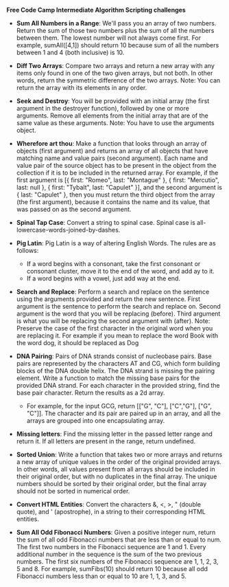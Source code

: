 **Free Code Camp Intermediate Algorithm Scripting challenges**

* **Sum All Numbers in a Range**: We'll pass you an array of two numbers. Return the sum of those two numbers plus the sum of all the numbers between them. The lowest number will not always come first. For example, sumAll([4,1]) should return 10 because sum of all the numbers between 1 and 4 (both inclusive) is 10.

* **Diff Two Arrays**: Compare two arrays and return a new array with any items only found in one of the two given arrays, but not both. In other words, return the symmetric difference of the two arrays. Note: You can return the array with its elements in any order.

* **Seek and Destroy**: You will be provided with an initial array (the first argument in the destroyer function), followed by one or more arguments. Remove all elements from the initial array that are of the same value as these arguments. Note: You have to use the arguments object.

* **Wherefore art thou**: Make a function that looks through an array of objects (first argument) and returns an array of all objects that have matching name and value pairs (second argument). Each name and value pair of the source object has to be present in the object from the collection if it is to be included in the returned array. For example, if the first argument is [{ first: "Romeo", last: "Montague" }, { first: "Mercutio", last: null }, { first: "Tybalt", last: "Capulet" }], and the second argument is { last: "Capulet" }, then you must return the third object from the array (the first argument), because it contains the name and its value, that was passed on as the second argument.

* **Spinal Tap Case**: Convert a string to spinal case. Spinal case is all-lowercase-words-joined-by-dashes.

* **Pig Latin**: Pig Latin is a way of altering English Words. The rules are as follows:
  * If a word begins with a consonant, take the first consonant or consonant cluster, move it to the end of the word, and add ay to it.
  * If a word begins with a vowel, just add way at the end.

* **Search and Replace**: Perform a search and replace on the sentence using the arguments provided and return the new sentence. First argument is the sentence to perform the search and replace on. Second argument is the word that you will be replacing (before). Third argument is what you will be replacing the second argument with (after). Note: Preserve the case of the first character in the original word when you are replacing it. For example if you mean to replace the word Book with the word dog, it should be replaced as Dog

* **DNA Pairing**: Pairs of DNA strands consist of nucleobase pairs. Base pairs are represented by the characters AT and CG, which form building blocks of the DNA double helix. The DNA strand is missing the pairing element. Write a function to match the missing base pairs for the provided DNA strand. For each character in the provided string, find the base pair character. Return the results as a 2d array.

  * For example, for the input GCG, return [["G", "C"], ["C","G"], ["G", "C"]]. The character and its pair are paired up in an array, and all the arrays are grouped into one encapsulating array.

* **Missing letters**: Find the missing letter in the passed letter range and return it. If all letters are present in the range, return undefined.

* **Sorted Union**: Write a function that takes two or more arrays and returns a new array of unique values in the order of the original provided arrays. In other words, all values present from all arrays should be included in their original order, but with no duplicates in the final array.
The unique numbers should be sorted by their original order, but the final array should not be sorted in numerical order.

* **Convert HTML Entities**: Convert the characters &, <, >, " (double quote), and ' (apostrophe), in a string to their corresponding HTML entities.

* **Sum All Odd Fibonacci Numbers**: Given a positive integer num, return the sum of all odd Fibonacci numbers that are less than or equal to num. The first two numbers in the Fibonacci sequence are 1 and 1. Every additional number in the sequence is the sum of the two previous numbers. The first six numbers of the Fibonacci sequence are 1, 1, 2, 3, 5 and 8. For example, sumFibs(10) should return 10 because all odd Fibonacci numbers less than or equal to 10 are 1, 1, 3, and 5.

